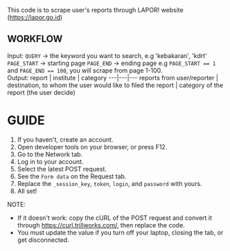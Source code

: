 This code is to scrape user's reports through LAPOR! website (https://lapor.go.id)

##  WORKFLOW
Input:
`QUERY` -> the keyword you want to search, e.g 'kebakaran', 'kdrt'
`PAGE_START` -> starting page
`PAGE_END` -> ending page
e.g `PAGE_START == 1` and `PAGE_END == 100`, you will scrape from page 1-100.
<br>
Output:
report | institute | category
---|---|---
reports from user/reporter | destination, to whom the user would like to filed the report | category of the report (the user decide)

# GUIDE
1. If you haven't, create an account.
2. Open developer tools on your browser, or press F12.
3. Go to the Network tab.
4. Log in to your account.
5. Select the latest POST request.
6. See the `Form data` on the Request tab.
7. Replace the `_session_key`, `token`, `login`, and `password` with yours.
8. All set!

NOTE:
- If it doesn't work: copy the cURL of the POST request and convert it through https://curl.trillworks.com/, then replace the code.
- You must update the value if you turn off your laptop, closing the tab, or get disconnected.
